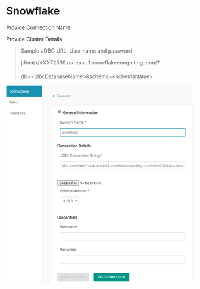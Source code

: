 # Snowflake

Provide Connection Name 

Provide Cluster Details

> Sample JDBC URL, User name and password
>
> jdbc:snowflake://XXX72530.us-east-1.snowflakecomputing.com/?
>
> db=&lt;jdbcDatabaseName&gt;&schema=&lt;schemaName&gt;



![Snowflake Configuration](../../../.gitbook/assets/snowflake.png)

